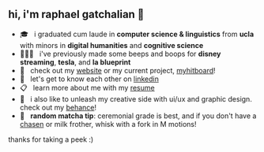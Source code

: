 ## hi, i'm raphael gatchalian 🌱

<!-- <a href='https://www.linkedin.com/in/raphaelg09/'><img align='left' alt="linkedin" src="./assets/linkedin.svg" height='18px'/></a> my linkedin&nbsp;
<a href='https://raphaeling.com'><img alt="portfolio site" src="./assets/browser.svg" height='21px'/></a> my website! -->

- 🎓 &nbsp; i graduated cum laude in **computer science & linguistics** from **ucla** with minors in **digital humanities** and **cognitive science**
- 👨🏻‍💻 &nbsp; i've previously made some beeps and boops for **disney streaming**, **tesla**, and **la blueprint**
- 👾 &nbsp; check out my [website](https://raphaeling.com) or my current project, [myhitboard](https://myhitboard.vercel.app)!
- 📩 &nbsp; let's get to know each other on [linkedin](https://www.linkedin.com/in/raphaelg09/)
- 📋 &nbsp; learn more about me with my [resume](https://raphaeling.com/assets/resume.pdf)
- 🎨 &nbsp; i also like to unleash my creative side with ui/ux and graphic design. check out my [behance](https:/behance.net/raphaelg09)!
- 🍵 &nbsp; **random matcha tip**: ceremonial grade is best, and if you don't have a [chasen](https://en.wikipedia.org/wiki/Japanese_tea_utensils#Whisks) or milk frother, whisk with a fork in M motions!

thanks for taking a peek :)
